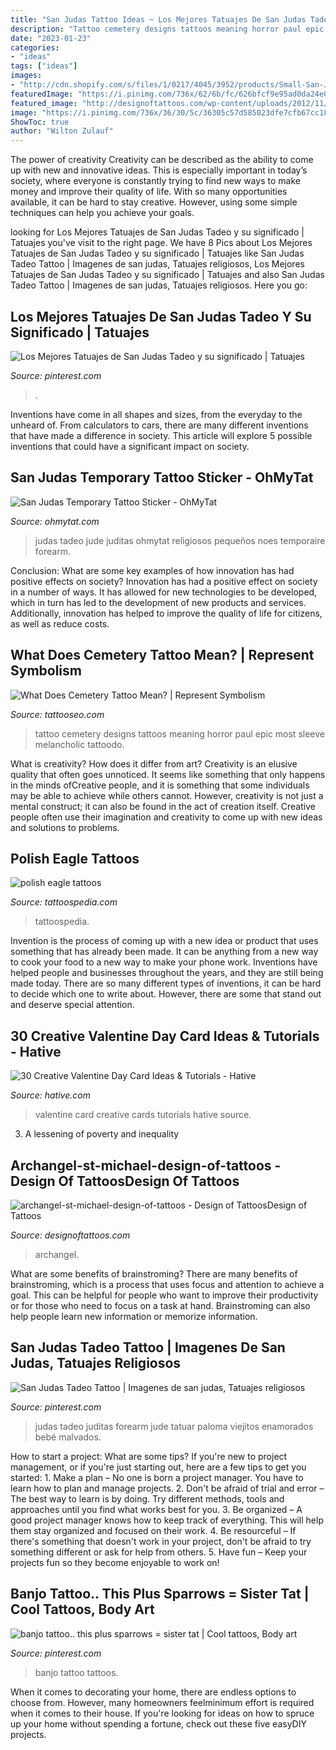 ```yaml
---
title: "San Judas Tattoo Ideas ~ Los Mejores Tatuajes De San Judas Tadeo Y Su Significado"
description: "Tattoo cemetery designs tattoos meaning horror paul epic most sleeve melancholic tattoodo"
date: "2023-01-23"
categories:
- "ideas"
tags: ["ideas"]
images:
- "http://cdn.shopify.com/s/files/1/0217/4045/3952/products/Small-San-Judas-Illustrative-Temporary-Tattoo-Design-Idea-Inner-Arm_1200x1200.jpg?v=1569050896"
featuredImage: "https://i.pinimg.com/736x/62/6b/fc/626bfcf9e95ad0da24e086a5a6d05554.jpg"
featured_image: "http://designoftattoos.com/wp-content/uploads/2012/11/archangel-st-michael-design-of-tattoos.jpg"
image: "https://i.pinimg.com/736x/36/30/5c/36305c57d585023dfe7cfb67cc18267d--sister-tat-ink-addiction.jpg"
ShowToc: true
author: "Wilton Zulauf"
---
```



The power of creativity
Creativity can be described as the ability to come up with new and innovative ideas. This is especially important in today’s society, where everyone is constantly trying to find new ways to make money and improve their quality of life. With so many opportunities available, it can be hard to stay creative. However, using some simple techniques can help you achieve your goals.

	

		
looking for Los Mejores Tatuajes de San Judas Tadeo y su significado | Tatuajes you've visit to the right page. We have 8 Pics about Los Mejores Tatuajes de San Judas Tadeo y su significado | Tatuajes like San Judas Tadeo Tattoo | Imagenes de san judas, Tatuajes religiosos, Los Mejores Tatuajes de San Judas Tadeo y su significado | Tatuajes and also San Judas Tadeo Tattoo | Imagenes de san judas, Tatuajes religiosos. Here you go:
		
    
## Los Mejores Tatuajes De San Judas Tadeo Y Su Significado | Tatuajes

<img loading=lazy src="https://i.pinimg.com/736x/62/6b/fc/626bfcf9e95ad0da24e086a5a6d05554.jpg" onerror="this.onerror=null;this.src='https://tse4.mm.bing.net/th?id=OIP.axUZPuNVQxFMI7Jod3xfygHaJQ&amp;pid=15.1';" alt="Los Mejores Tatuajes de San Judas Tadeo y su significado | Tatuajes">

_Source: pinterest.com_

>. 

	

Inventions have come in all shapes and sizes, from the everyday to the unheard of. From calculators to cars, there are many different inventions that have made a difference in society. This article will explore 5 possible inventions that could have a significant impact on society.

    
## San Judas Temporary Tattoo Sticker - OhMyTat

<img loading=lazy src="http://cdn.shopify.com/s/files/1/0217/4045/3952/products/Small-San-Judas-Illustrative-Temporary-Tattoo-Design-Idea-Inner-Arm_1200x1200.jpg?v=1569050896" onerror="this.onerror=null;this.src='https://tse1.mm.bing.net/th?id=OIP.rERbdCESUTq3f4ZqhEQL1gHaHa&amp;pid=15.1';" alt="San Judas Temporary Tattoo Sticker - OhMyTat">

_Source: ohmytat.com_

>judas tadeo jude juditas ohmytat religiosos pequeños noes temporaire forearm. 

	

Conclusion: What are some key examples of how innovation has had positive effects on society?
Innovation has had a positive effect on society in a number of ways. It has allowed for new technologies to be developed, which in turn has led to the development of new products and services. Additionally, innovation has helped to improve the quality of life for citizens, as well as reduce costs.

    
## What Does Cemetery Tattoo Mean? | Represent Symbolism

<img loading=lazy src="https://www.tattooseo.com/wp-content/uploads/2018/09/Cemetery-Tattoo-Meaning-34.jpg" onerror="this.onerror=null;this.src='https://tse4.mm.bing.net/th?id=OIP.XGhs7Oxe-PwkekRRx7g5jAAAAA&amp;pid=15.1';" alt="What Does Cemetery Tattoo Mean? | Represent Symbolism">

_Source: tattooseo.com_

>tattoo cemetery designs tattoos meaning horror paul epic most sleeve melancholic tattoodo. 

	

What is creativity? How does it differ from art?
Creativity is an elusive quality that often goes unnoticed. It seems like something that only happens in the minds ofCreative people, and it is something that some individuals may be able to achieve while others cannot. However, creativity is not just a mental construct; it can also be found in the act of creation itself. Creative people often use their imagination and creativity to come up with new ideas and solutions to problems.

    
## Polish Eagle Tattoos

<img loading=lazy src="http://tattoospedia.com/wp-content/uploads/2015/08/polish-eagle-tattoo-07.jpg" onerror="this.onerror=null;this.src='https://tse3.mm.bing.net/th?id=OIP.f7oJj8uzfWNeUpRfh_KWuAHaHa&amp;pid=15.1';" alt="polish eagle tattoos">

_Source: tattoospedia.com_

>tattoospedia. 

	

Invention is the process of coming up with a new idea or product that uses something that has already been made. It can be anything from a new way to cook your food to a new way to make your phone work. Inventions have helped people and businesses throughout the years, and they are still being made today. There are so many different types of inventions, it can be hard to decide which one to write about. However, there are some that stand out and deserve special attention.

    
## 30 Creative Valentine Day Card Ideas &amp; Tutorials - Hative

<img loading=lazy src="https://hative.com/wp-content/uploads/2014/10/valentine-card-ideas/21-valentine-card-ideas.jpg" onerror="this.onerror=null;this.src='https://tse3.mm.bing.net/th?id=OIP.Kh-ebkgmYmMm6U7CKtKsqgHaFX&amp;pid=15.1';" alt="30 Creative Valentine Day Card Ideas &amp; Tutorials - Hative">

_Source: hative.com_

>valentine card creative cards tutorials hative source. 

	

3. A lessening of poverty and inequality 

    
## Archangel-st-michael-design-of-tattoos - Design Of TattoosDesign Of Tattoos

<img loading=lazy src="http://designoftattoos.com/wp-content/uploads/2012/11/archangel-st-michael-design-of-tattoos.jpg" onerror="this.onerror=null;this.src='https://tse3.mm.bing.net/th?id=OIP.WQWwYPeDjOdaXKallowSlgHaNz&amp;pid=15.1';" alt="archangel-st-michael-design-of-tattoos - Design of TattoosDesign of Tattoos">

_Source: designoftattoos.com_

>archangel. 

	

What are some benefits of brainstroming?
There are many benefits of brainstroming, which is a process that uses focus and attention to achieve a goal. This can be helpful for people who want to improve their productivity or for those who need to focus on a task at hand. Brainstroming can also help people learn new information or memorize information.

    
## San Judas Tadeo Tattoo | Imagenes De San Judas, Tatuajes Religiosos

<img loading=lazy src="https://i.pinimg.com/originals/ef/b7/c9/efb7c9f644173cc4e768aac13f15b86d.jpg" onerror="this.onerror=null;this.src='https://tse2.mm.bing.net/th?id=OIP.o3xgCk0pUgd9pQ566aeDRQHaJ4&amp;pid=15.1';" alt="San Judas Tadeo Tattoo | Imagenes de san judas, Tatuajes religiosos">

_Source: pinterest.com_

>judas tadeo juditas forearm jude tatuar paloma viejitos enamorados bebé malvados. 

	

How to start a project: What are some tips?
If you're new to project management, or if you're just starting out, here are a few tips to get you started: 1. Make a plan – No one is born a project manager. You have to learn how to plan and manage projects. 2. Don't be afraid of trial and error – The best way to learn is by doing. Try different methods, tools and approaches until you find what works best for you. 3. Be organized – A good project manager knows how to keep track of everything. This will help them stay organized and focused on their work. 4. Be resourceful – If there's something that doesn't work in your project, don't be afraid to try something different or ask for help from others. 5. Have fun – Keep your projects fun so they become enjoyable to work on!

    
## Banjo Tattoo.. This Plus Sparrows = Sister Tat | Cool Tattoos, Body Art

<img loading=lazy src="https://i.pinimg.com/736x/36/30/5c/36305c57d585023dfe7cfb67cc18267d--sister-tat-ink-addiction.jpg" onerror="this.onerror=null;this.src='https://tse1.mm.bing.net/th?id=OIP.z4YIH6THxCcjQMQSuDrxFgHaJ3&amp;pid=15.1';" alt="banjo tattoo.. this plus sparrows = sister tat | Cool tattoos, Body art">

_Source: pinterest.com_

>banjo tattoo tattoos. 

	

When it comes to decorating your home, there are endless options to choose from. However, many homeowners feelminimum effort is required when it comes to their house. If you're looking for ideas on how to spruce up your home without spending a fortune, check out these five easyDIY projects.

